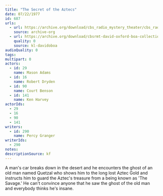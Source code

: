 ```yaml
---
title: "The Secret of the Aztecs"
date: 07/22/1977
id: 687
urls: 
  - url: https://archive.org/download/cbs_radio_mystery_theater/cbs_radio_mystery_theater-0651-0700.zip/cbs_radio_mystery_theater-0651-0700%2Fcbsrmt_0687_the_secret_of_the_aztecs.mp3
    source: archive-org
  - url: https://archive.org/download/cbsrmt-david-oxford-boa-collection/CBSRMT-770722-0687-The-Secret-of-the-Aztecs-(128-48)_WBBM-JE-{BoA}.mp3
    quality: 0
    source: kl-davidoboa
audioQuality: 0
tags: 
multipart: 0
actors:  
  - id: 29
    name: Mason Adams  
  - id: 16
    name: Robert Dryden  
  - id: 90
    name: Court Benson  
  - id: 141
    name: Ken Harvey
actorIds:  
  - 29  
  - 16  
  - 90  
  - 141
writers:  
  - id: 290
    name: Percy Granger
writerIds:  
  - 290
notes: 
descriptionSource: kf
---
```

A man's car breaks down in the desert and he encounters the ghost of an old man named Quetzal who shows him to the long lost Aztec Gold and instructs him to guard the Aztec's treasure from a being known as 'The Savage.' He can't convince anyone that he saw the ghost of the old man and everybody thinks he's insane.